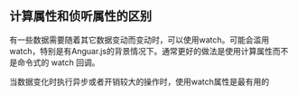 
## 计算属性和侦听属性的区别
有一些数据需要随着其它数据变动而变动时，可以使用watch。可能会滥用watch，特别是有Anguar.js的背景情况下。通常更好的做法是使用计算属性而不是命令式的 watch 回调。

当数据变化时执行异步或者开销较大的操作时，使用watch属性是最有用的

